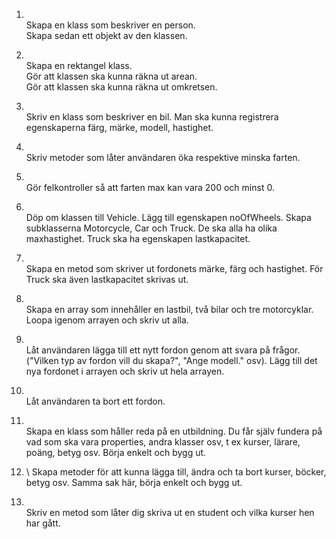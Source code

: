 1. \
    Skapa en klass som beskriver en person.\
    Skapa sedan ett objekt av den klassen.
2. \
    Skapa en rektangel klass.\
    Gör att klassen ska kunna räkna ut arean.\
    Gör att klassen ska kunna räkna ut omkretsen.

3. \
Skriv en klass som beskriver en bil. Man ska kunna registrera egenskaperna färg, märke, modell, hastighet.
4. \
Skriv metoder som låter användaren öka respektive minska farten.
5. \
 Gör felkontroller så att farten max kan vara 200 och minst 0.
6. \
Döp om klassen till Vehicle. Lägg till egenskapen noOfWheels. Skapa subklasserna Motorcycle, Car och Truck. De ska alla ha olika maxhastighet. Truck ska ha egenskapen lastkapacitet.
7. \
Skapa en metod som skriver ut fordonets märke, färg och hastighet. För Truck ska även lastkapacitet skrivas ut.
8. \
Skapa en array som innehåller en lastbil, två bilar och tre motorcyklar. Loopa igenom arrayen och skriv ut alla.
9.  \
Låt användaren lägga till ett nytt fordon genom att svara på frågor. ("Vilken typ av fordon vill du skapa?", "Ange modell." osv). Lägg till det nya fordonet i arrayen och skriv ut hela arrayen.
10. \
Låt användaren ta bort ett fordon.

11. \
Skapa en klass som håller reda på en utbildning. Du får själv fundera på vad som ska vara properties, andra klasser osv, t ex kurser, lärare, poäng, betyg osv. Börja enkelt och bygg ut.
12. \ 
Skapa metoder för att kunna lägga till, ändra och ta bort kurser, böcker, betyg osv. Samma sak här, börja enkelt och bygg ut.
13. \
Skriv en metod som låter dig skriva ut en student och vilka kurser hen har gått.